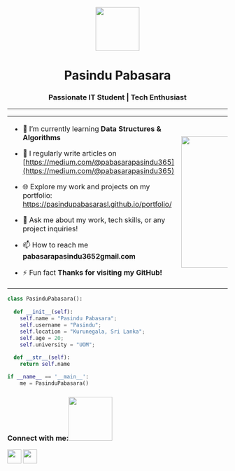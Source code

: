 <p align="center" ><img  src = "https://github.com/7oSkaaa/7oSkaaa/blob/main/Images/about_me.gif?raw=true" width = 100px></p>
<h1 align="center">Pasindu Pabasara </h1>
<h3 align="center">Passionate IT Student | Tech Enthusiast</h3>

<hr/>

<table align="center">
<tr border="none">
<td width="50%" align="left">

- 🌱 I’m currently learning **Data Structures & Algorithms**

- 📝 I regularly write articles on [https://medium.com/@pabasarapasindu365](https://medium.com/@pabasarapasindu365)

- 🌐 Explore my work and projects on my portfolio: https://pasindupabasarasl.github.io/portfolio/

- 💬 Ask me about my work, tech skills, or any project inquiries!

- 📫 How to reach me **pabasarapasindu3652gmail.com**

- ⚡ Fun fact **Thanks for visiting my GitHub!**

 </td>
<td width="50%" align="center">

  <img align="center" top="500" height="300" width="400" alt="GIF" src="https://media.giphy.com/media/SWoSkN6DxTszqIKEqv/giphy.gif">

  
  </td>
</tr>
</table>

```python
class PasinduPabasara():
    
  def __init__(self):
    self.name = "Pasindu Pabasara";
    self.username = "Pasindu";
    self.location = "Kurunegala, Sri Lanka";
    self.age = 20;
    self.university = "UOM";
  
  def __str__(self):
    return self.name

if __name__ == '__main__':
    me = PasinduPabasara()
```

<h3 align="left">Connect with me:<img src='https://raw.githubusercontent.com/ShahriarShafin/ShahriarShafin/main/Assets/handshake.gif' width="100px"> </h2>
<a href = 'https://www.linkedin.com/in/pasindu-pabasara-781822307/' target='_blank'> <img width = '32px' align= 'center' src="https://raw.githubusercontent.com/rahulbanerjee26/githubAboutMeGenerator/main/icons/linked-in-alt.svg"/></a> 
<a href = 'https://medium.com/@pabasarapasindu365' target = '_blank'> <img width = '32px' align= 'center' src="https://raw.githubusercontent.com/rahulbanerjee26/githubAboutMeGenerator/main/icons/medium.svg"/></a> 
</h3>
<p align="left">
</p>
